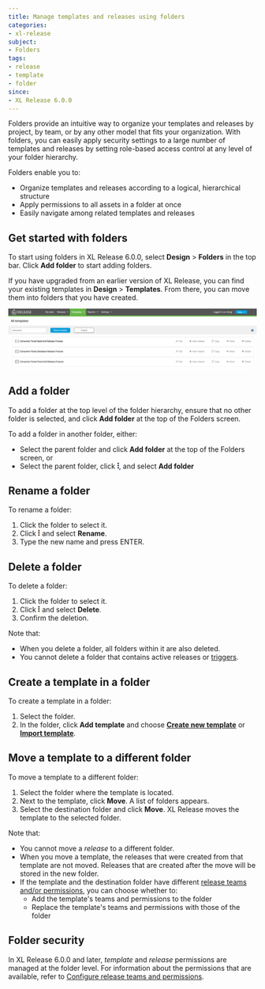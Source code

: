 ```yaml
---
title: Manage templates and releases using folders
categories:
- xl-release
subject:
- Folders
tags:
- release
- template
- folder
since:
- XL Release 6.0.0
---
```


Folders provide an intuitive way to organize your templates and releases by project, by team, or by any other model that fits your organization. With folders, you can easily apply security settings to a large number of templates and releases by setting role-based access control at any level of your folder hierarchy.

Folders enable you to:

* Organize templates and releases according to a logical, hierarchical structure
* Apply permissions to all assets in a folder at once
* Easily navigate among related templates and releases

## Get started with folders

To start using folders in XL Release 6.0.0, select **Design** > **Folders** in the top bar. Click **Add folder** to start adding folders.

If you have upgraded from an earlier version of XL Release, you can find your existing templates in **Design** > **Templates**. From there, you can move them into folders that you have created.

![Templates that are not in a folder](../images/templates-all-templates.png)

## Add a folder

To add a folder at the top level of the folder hierarchy, ensure that no other folder is selected, and click **Add folder** at the top of the Folders screen.

To add a folder in another folder, either:

* Select the parent folder and click **Add folder** at the top of the Folders screen, or
* Select the parent folder, click ![Action menu](/images/menu_three_dots.png), and select **Add folder**

## Rename a folder

To rename a folder:

1. Click the folder to select it.
2. Click ![Action menu](/images/menu_three_dots.png) and select **Rename**.
3. Type the new name and press ENTER.

## Delete a folder

To delete a folder:

1. Click the folder to select it.
2. Click ![Action menu](/images/menu_three_dots.png) and select **Delete**.
3. Confirm the deletion.

Note that:

* When you delete a folder, all folders within it are also deleted.
* You cannot delete a folder that contains active releases or [triggers](/xl-release/how-to/create-a-release-trigger.html).

## Create a template in a folder

To create a template in a folder:

1. Select the folder.
2. In the folder, click **Add template** and choose [**Create new template**](/xl-release/how-to/create-a-release-template.html) or [**Import template**](/xl-release/how-to/import-a-release-template.html).

## Move a template to a different folder

To move a template to a different folder:

1. Select the folder where the template is located.
2. Next to the template, click **Move**. A list of folders appears.
3. Select the destination folder and click **Move**. XL Release moves the template to the selected folder.

Note that:

* You cannot move a _release_ to a different folder.
* When you move a template, the releases that were created from that template are not moved. Releases that are created after the move will be stored in the new folder.
* If the template and the destination folder have different [release teams and/or permissions](/xl-release/how-to/configure-release-teams-and-permissions.html), you can choose whether to:
    * Add the template's teams and permissions to the folder
    * Replace the template's teams and permissions with those of the folder

## Folder security

In XL Release 6.0.0 and later, _template_ and _release_ permissions are managed at the folder level. For information about the permissions that are available, refer to [Configure release teams and permissions](/xl-release/how-to/configure-release-teams-and-permissions.html).
